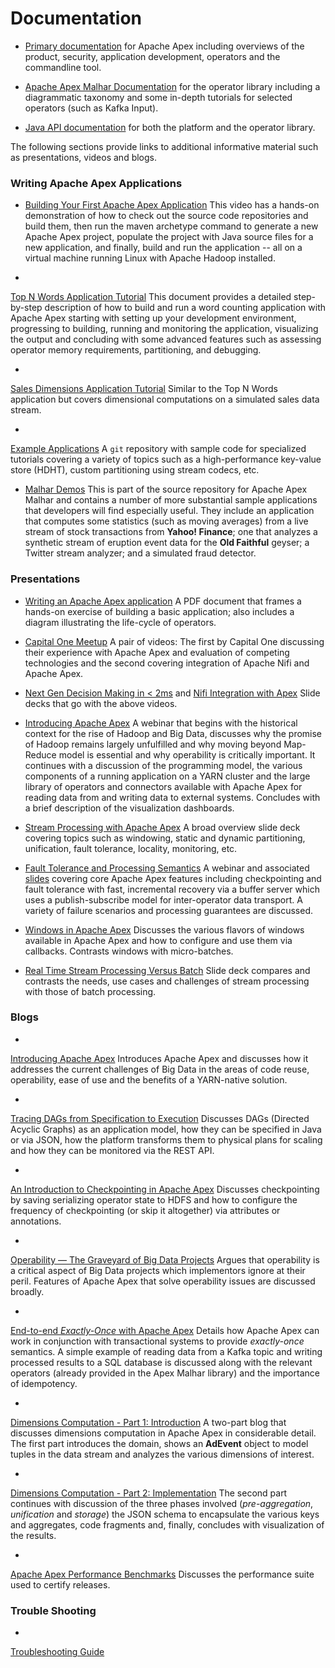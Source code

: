 # Documentation

- [Primary documentation](/docs/apex/) for Apache Apex including overviews of the product,
security, application development, operators and the commandline tool.

- [Apache Apex Malhar Documentation](/docs/malhar/) for the  operator library
including a diagrammatic taxonomy and some in-depth tutorials for selected operators
(such as Kafka Input).

- <a href="https://www.datatorrent.com/docs/apidocs/" rel="nofollow">Java API
documentation</a> for both the platform and the operator library.

The following sections provide links to additional informative material such as
presentations, videos and blogs.

### Writing Apache Apex Applications

- [Building Your First Apache Apex Application](https://youtu.be/LwRWBudOjg4)
This video has a hands-on demonstration of how to check out the source code
repositories and build them, then run the maven archetype command
to generate a new Apache Apex project, populate the project with Java source files
for a new application, and finally, build and run the application -- all on a
virtual machine running Linux with Apache Hadoop installed. 

- <a href="http://docs.datatorrent.com/tutorials/topnwords/" rel="nofollow">
Top N Words Application Tutorial</a>
This document provides a detailed step-by-step description of how to build and
run a word counting application with Apache Apex starting with setting up your
development environment, progressing to building, running and monitoring the application,
visualizing the output and concluding with some advanced features such as
assessing operator memory requirements, partitioning, and debugging.

- <a href="http://docs.datatorrent.com/tutorials/salesdimensions/" rel="nofollow">
Sales Dimensions Application Tutorial</a>
Similar to the Top N Words application but covers dimensional computations on a
simulated sales data stream.

- <a href="https://github.com/DataTorrent/examples" rel="nofollow">
Example Applications</a>
A `git` repository with sample code for specialized tutorials covering a
variety of topics such as a high-performance key-value store (HDHT), custom
partitioning using stream codecs, etc.

- [Malhar Demos](https://github.com/apache/incubator-apex-malhar/tree/master/demos)
This is part of the source repository for Apache Apex Malhar and contains a number
of more substantial sample applications that developers will find especially useful.
They include an application that computes some
statistics (such as moving averages) from a live stream of stock transactions from
**Yahoo! Finance**; one that analyzes a synthetic stream of eruption event data for
the **Old Faithful** geyser; a Twitter stream analyzer; and a simulated fraud
detector.

### Presentations

- [Writing an Apache Apex application](http://files.meetup.com/18978602/University%20program%20-%20Writing%20an%20Apache%20Apex%20application.pdf) A PDF document that
frames a hands-on exercise of building a basic application; also includes a diagram
illustrating the life-cycle of operators.

- [Capital One Meetup](https://www.youtube.com/watch?v=KkjhyBLupvs)
A pair of videos: The first by Capital One discussing their experience
with Apache Apex and evaluation of competing technologies and the second covering
integration of Apache Nifi and Apache Apex.

- [Next Gen Decision Making in < 2ms](http://www.slideshare.net/ApacheApex/capital-ones-next-generation-decision-in-less-than-2-ms) and
  [Nifi Integration with Apex](http://www.slideshare.net/ApacheApex/integrating-ni-fiandapex-by-bryan-bende) Slide decks that go with the above videos.

- [Introducing Apache Apex](https://www.brighttalk.com/webcast/13685/190407)
A webinar that begins with the historical context for the rise of Hadoop and Big Data,
discusses why the promise of Hadoop remains largely unfulfilled and why moving beyond
Map-Reduce model is essential and why operability is critically important. It continues
with a discussion of the programming model, the various components of a running application
on a YARN cluster and the large library of operators and connectors available with
Apache Apex for reading data from and writing data to external systems. Concludes with
a brief description of the visualization dashboards.

- [Stream Processing with Apache Apex](http://www.slideshare.net/PramodImmaneni/meetup-59089806) A broad overview slide deck covering topics such as windowing, static and dynamic
partitioning, unification, fault tolerance, locality, monitoring, etc.

- [Fault Tolerance and Processing Semantics](https://www.brighttalk.com/webcast/13685/194115)
A webinar and associated [slides](http://www.slideshare.net/ApacheApexOrganizer/webinar-fault-toleranceandprocessingsemantics)
covering core Apache Apex features including checkpointing and fault tolerance with fast,
incremental recovery via a buffer server which uses a publish-subscribe model for
inter-operator data transport. A variety of failure scenarios and processing guarantees
are discussed.

- [Windows in Apache Apex](http://www.slideshare.net/DevendraVyavahare/windowing-in-apex)
Discusses the various flavors of windows available in Apache Apex and how to configure and
use them via callbacks. Contrasts windows with micro-batches.

- [Real Time Stream Processing Versus Batch](http://www.slideshare.net/DevendraVyavahare/batch-processing-vs-real-time-data-processing-streaming)
Slide deck compares and contrasts the needs, use cases and challenges of stream processing
with those of batch processing.

### Blogs

- <a href="https://www.datatorrent.com/blog/introducing-apache-apex-incubating/" rel="nofollow">
Introducing Apache Apex</a>
Introduces Apache Apex and discusses how it addresses the current challenges of Big Data
in the areas of code reuse, operability, ease of use and the benefits of a YARN-native
solution.

- <a href="https://www.datatorrent.com/blog/tracing-dags-from-specification-to-execution/" rel="nofollow">
Tracing DAGs from Specification to Execution</a>
Discusses DAGs (Directed Acyclic Graphs) as an application model, how they can be specified
in Java or via JSON, how the platform transforms them to physical plans for scaling and
how they can be monitored via the REST API.

- <a href="https://www.datatorrent.com/blog/blog-introduction-to-checkpoint/" rel="nofollow">
An Introduction to Checkpointing in Apache Apex</a>
Discusses checkpointing by saving serializing operator state to HDFS and how to configure
the frequency of checkpointing (or skip it altogether) via attributes or annotations.

- <a href="https://www.datatorrent.com/blog/blog-operability-the-graveyard-of-big-data-projects" rel="nofollow">
Operability — The Graveyard of Big Data Projects</a>
Argues that operability is a critical aspect of Big Data projects which implementors
ignore at their peril. Features of Apache Apex that solve operability issues are discussed
broadly.

- <a href="https://www.datatorrent.com/blog/end-to-end-exactly-once-with-apache-apex" rel="nofollow">
End-to-end _Exactly-Once_ with Apache Apex</a>
Details how Apache Apex can work in conjunction with transactional systems to provide
_exactly-once_ semantics. A simple example of reading data from a Kafka topic and writing
processed results to a SQL database is discussed along with the relevant operators
(already provided in the Apex Malhar library) and the importance of idempotency.

- <a href="https://www.datatorrent.com/blog/blog-dimensions-computation-aggregate-navigator-part-1-intro/" rel="nofollow">
Dimensions Computation - Part 1: Introduction</a>
A two-part blog that discusses dimensions computation in Apache Apex in considerable
detail. The first part introduces the domain, shows an **AdEvent** object to model
tuples in the data stream and analyzes the various dimensions of interest.

- <a href="https://www.datatorrent.com/blog/dimensions-computation-aggregate-navigator-part-2-implementation/" rel="nofollow">
Dimensions Computation - Part 2: Implementation</a>
The second part continues with discussion of the three phases involved (_pre-aggregation_,
_unification_ and _storage_) the JSON schema to encapsulate the various keys and
aggregates, code fragments and, finally, concludes with visualization of the results.

- <a href="https://www.datatorrent.com/blog/blog-apex-performance-benchmark" rel="nofollow">
Apache Apex Performance Benchmarks</a>
Discusses the performance suite used to certify releases.

### Trouble Shooting

- <a href="http://docs.datatorrent.com/troubleshooting/" rel="nofollow">
Troubleshooting Guide</a>
